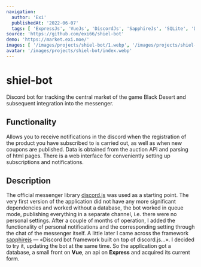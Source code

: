 ```yaml
---
navigation:
  author: 'Exi'
  publishedAt: '2022-06-07'
  tags: [ 'ExpressJs', 'VueJs', 'DiscordJs', 'SapphireJs', 'SQLite', 'Docker' ]
source: 'https://github.com/exi66/shiel-bot'
demo: 'https://market.exi.moe/'
images: [ '/images/projects/shiel-bot/1.webp', '/images/projects/shiel-bot/2.webp', '/images/projects/shiel-bot/3.webp', '/images/projects/shiel-bot/4.webp' ]
avatar: '/images/projects/shiel-bot/index.webp'
---
```


# shiel-bot

Discord bot for tracking the central market of the game Black Desert and subsequent integration into the messenger.

## Functionality

Allows you to receive notifications in the discord when the registration of the product you have subscribed to is
carried out, as well as when new coupons are published. Data is obtained from the auction API and parsing of html pages.
There is a web interface for
conveniently setting up subscriptions and notifications.

## Description

The official messenger library [discord.js](https://discord.js.org/) was used as a starting point.
The very first version of the application did not have any more significant dependencies and worked without a database,
the bot worked in queue mode, publishing everything in a separate channel, i.e. there were no personal settings.
After a couple of months of operation, I added the functionality of personal notifications and the corresponding setting
through the chat of the messenger itself. A little later I came across the
framework [sapphirejs](https://github.com/sapphiredev/framework) — «Discord bot framework built on top of
discord.js...». I decided to try it, updating the bot at the same time. So the application got a database, a small front
on **Vue**, an api on **Express** and acquired its current form.
